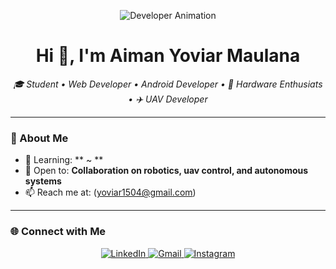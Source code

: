 <p align="center">
  <img src="https://media1.giphy.com/media/v1.Y2lkPTc5MGI3NjExNmg5dDhqc3g5YnR5bnlrM3VhdHF1OHg4ZjdueGtzcmdoaHdqa2ZhMiZlcD12MV9pbnRlcm5hbF9naWZfYnlfaWQmY3Q9Zw/AIlrItaxPyivS/giphy.gif" alt="Developer Animation" />
</p>

<h1 align="center">Hi 👋, I'm Aiman Yoviar Maulana</h1>

<p align="center">
  <em>🎓 Student • Web Developer • Android Developer • 🔭 Hardware Enthusiats • ✈️ UAV Developer</em>
</p>

---

### 🚀 About Me

- 🌱 Learning: ** ~ **
- 🤝 Open to: **Collaboration on robotics, uav control, and autonomous systems**
- 📫 Reach me at: (yoviar1504@gmail.com)

---

### 🌐 Connect with Me

<p align="center">
  <a href="www.linkedin.com/in/aimanyoviar" target="_blank">
    <img alt="LinkedIn" src="https://img.shields.io/badge/LinkedIn-blue?style=flat-square&logo=linkedi" />
  </a>
  <a href="yoviar1504@gmail.com">
    <img alt="Gmail" src="https://img.shields.io/badge/Gmail-red?style=flat-square&logo=gmail" />
  </a>
  <a href="https://instagram.com/aimanyoviar_" target="_blank">
    <img alt="Instagram" src="https://img.shields.io/badge/Instagram-purple?style=flat-square&logo=instagram" />
  </a>
</p>
